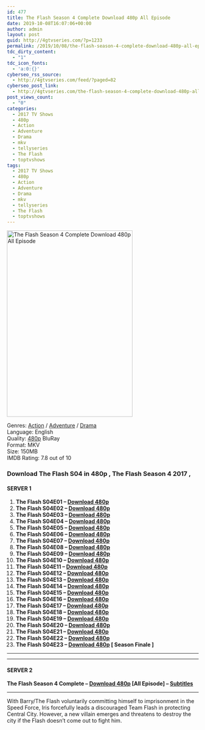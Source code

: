 ```yaml
---
id: 477
title: The Flash Season 4 Complete Download 480p All Episode
date: 2019-10-08T16:07:06+00:00
author: admin
layout: post
guid: http://4gtvseries.com/?p=1233
permalink: /2019/10/08/the-flash-season-4-complete-download-480p-all-episode/
tdc_dirty_content:
  - "1"
tdc_icon_fonts:
  - 'a:0:{}'
cyberseo_rss_source:
  - http://4gtvseries.com/feed/?paged=82
cyberseo_post_link:
  - http://4gtvseries.com/the-flash-season-4-complete-download-480p-all-episode/
post_views_count:
  - "0"
categories:
  - 2017 TV Shows
  - 480p
  - Action
  - Adventure
  - Drama
  - mkv
  - tellyseries
  - The Flash
  - toptvshows
tags:
  - 2017 TV Shows
  - 480p
  - Action
  - Adventure
  - Drama
  - mkv
  - tellyseries
  - The Flash
  - toptvshows
---
```

<img loading="lazy" class="aligncenter" src="https://4.bp.blogspot.com/-0etCoveDrd4/XZyz8yT-sHI/AAAAAAAAAb8/hb9Hmmb_rlE-y7ZhzjrRyasFyh9dHXxKwCK4BGAYYCw/s1600/The%2BFlash%2BSeason%2B4.jpg" alt="The Flash Season 4 Complete Download 480p All Episode" width="330" height="488" />

Genres: <a href="http://4gtvseries.com/tag/action/" data-wpel-link="internal">Action</a> / <a href="http://4gtvseries.com/tag/adventure/" data-wpel-link="internal">Adventure</a> /&nbsp;<a href="http://4gtvseries.com/tag/drama/" data-wpel-link="internal">Drama</a>  
Language: English  
Quality:&nbsp;<a href="http://4gtvseries.com/tag/480p/" data-wpel-link="internal">480p</a> BluRay  
Format: MKV  
Size: 150MB  
IMDB Rating: 7.8 out of 10

### **Download The Flash S04 in 480p , The Flash Season 4 2017 ,&nbsp;**

#### <span><strong>SERVER 1</strong></span>

  1. **The Flash S04E01 – <a href="http://slink.dl480p.xyz/1jCMv" data-wpel-link="external" target="_blank" rel="nofollow external noopener noreferrer" class="wpel-icon-left"><i class="wpel-icon fa fa-download" aria-hidden="true"></i>Download 480p</a>**
  2. **The Flash S04E02 – <a href="http://slink.dl480p.xyz/uQ88VZUe" data-wpel-link="external" target="_blank" rel="nofollow external noopener noreferrer" class="wpel-icon-left"><i class="wpel-icon fa fa-download" aria-hidden="true"></i>Download 480p</a>**
  3. **The Flash S04E03 – <a href="http://slink.dl480p.xyz/viP4U" data-wpel-link="external" target="_blank" rel="nofollow external noopener noreferrer" class="wpel-icon-left"><i class="wpel-icon fa fa-download" aria-hidden="true"></i>Download 480p</a>**
  4. **The Flash S04E04 – <a href="http://slink.dl480p.xyz/W17gHA" data-wpel-link="external" target="_blank" rel="nofollow external noopener noreferrer" class="wpel-icon-left"><i class="wpel-icon fa fa-download" aria-hidden="true"></i>Download 480p</a>**
  5. **The Flash S04E05 – <a href="http://slink.dl480p.xyz/5DKSIt" data-wpel-link="external" target="_blank" rel="nofollow external noopener noreferrer" class="wpel-icon-left"><i class="wpel-icon fa fa-download" aria-hidden="true"></i>Download 480p</a>**
  6. **The Flash S04E06 – <a href="http://slink.dl480p.xyz/Vybf4" data-wpel-link="external" target="_blank" rel="nofollow external noopener noreferrer" class="wpel-icon-left"><i class="wpel-icon fa fa-download" aria-hidden="true"></i>Download 480p</a>**
  7. **The Flash S04E07 – <a href="http://slink.dl480p.xyz/B2z5uMSG" data-wpel-link="external" target="_blank" rel="nofollow external noopener noreferrer" class="wpel-icon-left"><i class="wpel-icon fa fa-download" aria-hidden="true"></i>Download 480p</a>**
  8. **The Flash S04E08 – <a href="http://slink.dl480p.xyz/YyGo" data-wpel-link="external" target="_blank" rel="nofollow external noopener noreferrer" class="wpel-icon-left"><i class="wpel-icon fa fa-download" aria-hidden="true"></i>Download 480p</a>**
  9. **The Flash S04E09 – <a href="http://slink.dl480p.xyz/hTSndHvp" data-wpel-link="external" target="_blank" rel="nofollow external noopener noreferrer" class="wpel-icon-left"><i class="wpel-icon fa fa-download" aria-hidden="true"></i>Download 480p</a>**
 10. **The Flash S04E10 – <a href="http://slink.dl480p.xyz/jTuXo0EW" data-wpel-link="external" target="_blank" rel="nofollow external noopener noreferrer" class="wpel-icon-left"><i class="wpel-icon fa fa-download" aria-hidden="true"></i>Download 480p</a>**
 11. **The Flash S04E11 – <a href="http://slink.dl480p.xyz/gqKLCmOW" data-wpel-link="external" target="_blank" rel="nofollow external noopener noreferrer" class="wpel-icon-left"><i class="wpel-icon fa fa-download" aria-hidden="true"></i>Download 480p</a>**
 12. **The Flash S04E12 – <a href="http://slink.dl480p.xyz/C91uEI" data-wpel-link="external" target="_blank" rel="nofollow external noopener noreferrer" class="wpel-icon-left"><i class="wpel-icon fa fa-download" aria-hidden="true"></i>Download 480p</a>**
 13. **The Flash S04E13 – <a href="http://slink.dl480p.xyz/jSMSLkUn" data-wpel-link="external" target="_blank" rel="nofollow external noopener noreferrer" class="wpel-icon-left"><i class="wpel-icon fa fa-download" aria-hidden="true"></i>Download 480p</a>**
 14. **The Flash S04E14 – <a href="http://slink.dl480p.xyz/w90rwP" data-wpel-link="external" target="_blank" rel="nofollow external noopener noreferrer" class="wpel-icon-left"><i class="wpel-icon fa fa-download" aria-hidden="true"></i>Download 480p</a>**
 15. **The Flash S04E15 – <a href="http://slink.dl480p.xyz/XubKE7uZ" data-wpel-link="external" target="_blank" rel="nofollow external noopener noreferrer" class="wpel-icon-left"><i class="wpel-icon fa fa-download" aria-hidden="true"></i>Download 480p</a>**
 16. **The Flash S04E16 – <a href="http://slink.dl480p.xyz/QtbfN" data-wpel-link="external" target="_blank" rel="nofollow external noopener noreferrer" class="wpel-icon-left"><i class="wpel-icon fa fa-download" aria-hidden="true"></i>Download 480p</a>**
 17. **The Flash S04E17 – <a href="http://slink.dl480p.xyz/LpsXM9OC" data-wpel-link="external" target="_blank" rel="nofollow external noopener noreferrer" class="wpel-icon-left"><i class="wpel-icon fa fa-download" aria-hidden="true"></i>Download 480p</a>**
 18. **The Flash S04E18 – <a href="http://slink.dl480p.xyz/WYJhJo" data-wpel-link="external" target="_blank" rel="nofollow external noopener noreferrer" class="wpel-icon-left"><i class="wpel-icon fa fa-download" aria-hidden="true"></i>Download 480p</a>**
 19. **The Flash S04E19 – <a href="http://slink.dl480p.xyz/wB7u" data-wpel-link="external" target="_blank" rel="nofollow external noopener noreferrer" class="wpel-icon-left"><i class="wpel-icon fa fa-download" aria-hidden="true"></i>Download 480p</a>**
 20. **The Flash S04E20 – <a href="http://slink.dl480p.xyz/3r38aE" data-wpel-link="external" target="_blank" rel="nofollow external noopener noreferrer" class="wpel-icon-left"><i class="wpel-icon fa fa-download" aria-hidden="true"></i>Download 480p</a>**
 21. **The Flash S04E21 – <a href="http://slink.dl480p.xyz/caYF" data-wpel-link="external" target="_blank" rel="nofollow external noopener noreferrer" class="wpel-icon-left"><i class="wpel-icon fa fa-download" aria-hidden="true"></i>Download 480p</a>**
 22. **The Flash S04E22 – <a href="http://slink.dl480p.xyz/Hzup" data-wpel-link="external" target="_blank" rel="nofollow external noopener noreferrer" class="wpel-icon-left"><i class="wpel-icon fa fa-download" aria-hidden="true"></i>Download 480p</a>**
 23. **The Flash S04E23 – <a href="http://slink.dl480p.xyz/mRpjNX" data-wpel-link="external" target="_blank" rel="nofollow external noopener noreferrer" class="wpel-icon-left"><i class="wpel-icon fa fa-download" aria-hidden="true"></i>Download 480p</a> [ Season Finale ]**

* * *

* * *

#### <span><strong>SERVER 2</strong></span>

**The Flash Season 4 Complete – <a href="http://dl480p.xyz/982/" data-wpel-link="external" target="_blank" rel="nofollow external noopener noreferrer" class="wpel-icon-left"><i class="wpel-icon fa fa-download" aria-hidden="true"></i>Download 480p</a> [All Episode] – <a href="https://subscene.com/subtitles/the-flash-fourth-season" data-wpel-link="external" target="_blank" rel="nofollow external noopener noreferrer" class="wpel-icon-left"><i class="wpel-icon fa fa-download" aria-hidden="true"></i>Subtitles</a>**

* * *

With Barry/The Flash voluntarily committing himself to imprisonment in the Speed Force, Iris forcefully leads a discouraged Team Flash in protecting Central City. However, a new villain emerges and threatens to destroy the city if the Flash doesn’t come out to fight him.

<div align="center">
</div>